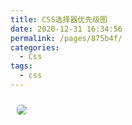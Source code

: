 ```yaml
---
title: CSS选择器优先级图
date: 2020-12-31 16:34:56
permalink: /pages/875b4f/
categories:
  - Css
tags:
  - css
---
```


<img src="https://cdn.jsdelivr.net/gh/xiaojun996/CDN/images/css/css-selector.png" style="margin: 10px; border-radius: 5px;" />

<!-- more -->
